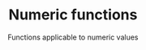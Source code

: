 ---
title: Numeric functions
subtitle: Functions applicable to numeric values
tags: [functions, numeric]
---
